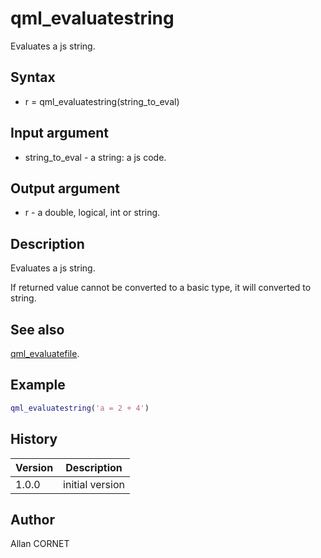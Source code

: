 

# qml_evaluatestring

Evaluates a js string.

## Syntax

- r = qml_evaluatestring(string_to_eval)

## Input argument

 - string_to_eval - a string: a js code.

## Output argument

 - r - a double, logical, int or string.

## Description


  <p>Evaluates a js string.</p>
  <p>If returned value cannot be converted to a basic type, it will converted to string.</p>


## See also

[qml_evaluatefile](qml_evaluatefile.md).
## Example

```matlab
qml_evaluatestring('a = 2 + 4')
```

## History

|Version|Description|
|------|------|
|1.0.0|initial version|


## Author

Allan CORNET



